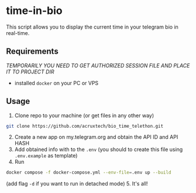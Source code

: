 # time-in-bio

This script allows you to display the current time in your telegram bio in real-time.

## Requirements

*TEMPORARILY YOU NEED TO GET AUTHORIZED SESSION FILE AND PLACE IT TO PROJECT DIR*

* installed `docker` on your PC or VPS

## Usage

1. Clone repo to your machine (or get files in any other way)
```bash
git clone https://github.com/acruxtech/bio_time_telethon.git
```
2. Create a new app on my.telegram.org and obtain the API ID and API HASH
3. Add obtained info with to the `.env` (you should to create this file using `.env.example` as template)
4. Run 
```bash
docker compose -f docker-compose.yml --env-file=.env up --build  
```
(add flag `-d` if you want to run in detached mode)
5. It's all!